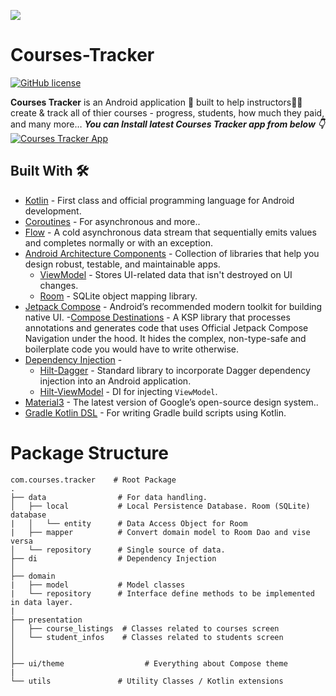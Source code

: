 ![](media/FoodiumHeader.png)
# Courses-Tracker

[![GitHub license](https://img.shields.io/badge/License-MIT-blue.svg)](LICENSE)

**Courses Tracker** is an Android application 📱 built to help instructors🧑‍🏫 create & track all of thier courses - progress, students, how much they paid, and many more… 
***You can Install latest Courses Tracker app from below 👇***
[![Courses Tracker App](https://www.svgrepo.com/show/303139/google-play-badge-logo.svg)](https://github.com/PatilShreyas/Foodium/releases/latest/download/app.apk)


## Built With 🛠
- [Kotlin](https://kotlinlang.org/) - First class and official programming language for Android development.
- [Coroutines](https://kotlinlang.org/docs/reference/coroutines-overview.html) - For asynchronous and more..
- [Flow](https://kotlin.github.io/kotlinx.coroutines/kotlinx-coroutines-core/kotlinx.coroutines.flow/-flow/) - A cold asynchronous data stream that sequentially emits values and completes normally or with an exception.
- [Android Architecture Components](https://developer.android.com/topic/libraries/architecture) - Collection of libraries that help you design robust, testable, and maintainable apps.
  - [ViewModel](https://developer.android.com/topic/libraries/architecture/viewmodel) - Stores UI-related data that isn't destroyed on UI changes. 
  - [Room](https://developer.android.com/topic/libraries/architecture/room) - SQLite object mapping library.
- [Jetpack Compose](https://developer.android.com/jetpack/compose) - Android’s recommended modern toolkit for building native UI.
    -[Compose Destinations](https://github.com/raamcosta/compose-destinations) - A KSP library that processes annotations and generates code that uses Official Jetpack Compose Navigation under the hood. It hides the complex, non-type-safe and boilerplate code you would have to write otherwise.
- [Dependency Injection](https://developer.android.com/training/dependency-injection) - 
  - [Hilt-Dagger](https://dagger.dev/hilt/) - Standard library to incorporate Dagger dependency injection into an Android application.
  - [Hilt-ViewModel](https://developer.android.com/training/dependency-injection/hilt-jetpack) - DI for injecting `ViewModel`.
- [Material3](https://m3.material.io/) - The latest version of Google’s open-source design system..
- [Gradle Kotlin DSL](https://docs.gradle.org/current/userguide/kotlin_dsl.html) - For writing Gradle build scripts using Kotlin.


# Package Structure
    
    com.courses.tracker    # Root Package
    .
    ├── data                # For data handling.
    │   ├── local           # Local Persistence Database. Room (SQLite) database
    |   │   └── entity      # Data Access Object for Room   
    |   ├── mapper          # Convert domain model to Room Dao and vise versa
    │   └── repository      # Single source of data.
    ├── di                  # Dependency Injection 
    │
    ├── domain
    |   ├── model           # Model classes
    |   └── repository      # Interface define methods to be implemented in data layer.     
    |
    ├── presentation
    │   ├── course_listings  # Classes related to courses screen
    │   └── student_infos    # Classes related to students screen
    │
    │
    ├── ui/theme                  # Everything about Compose theme
    |
    └── utils               # Utility Classes / Kotlin extensions
